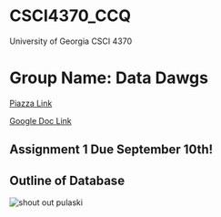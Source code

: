 # CSCI4370_CCQ
University of Georgia CSCI 4370

# Group Name: Data Dawgs

<a href="https://piazza.com/class/lli77y906cp5ty">Piazza Link</a>

<a href="https://docs.google.com/document/d/17gJx8EhMoCUCZdZNUXJ7pkfUJmLMLSDDPwYPGeSoXLI/edit?usp=sharing">Google Doc Link</a>

##  Assignment 1 Due September 10th!


## Outline of Database
<img title="db_outline" alt="shout out pulaski" src="https://raw.githubusercontent.com/cprimis/CSCI4370_CCQ/main/csci4370_table_for_ref.png">

